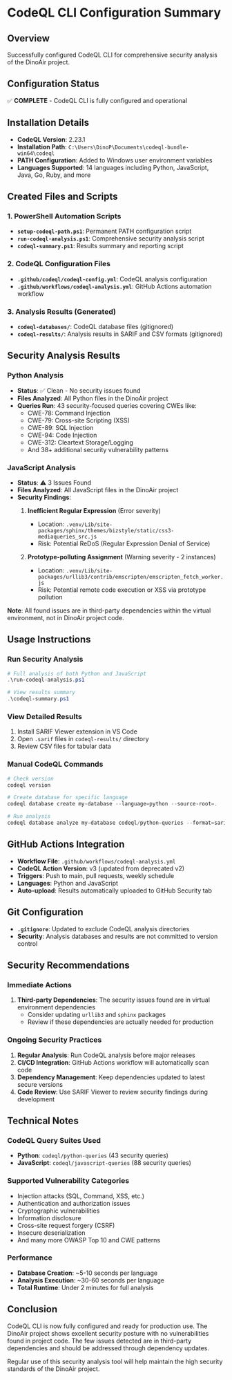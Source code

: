 # CodeQL CLI Configuration Summary

## Overview
Successfully configured CodeQL CLI for comprehensive security analysis of the DinoAir project.

## Configuration Status
✅ **COMPLETE** - CodeQL CLI is fully configured and operational

## Installation Details
- **CodeQL Version**: 2.23.1
- **Installation Path**: `C:\Users\DinoP\Documents\codeql-bundle-win64\codeql`
- **PATH Configuration**: Added to Windows user environment variables
- **Languages Supported**: 14 languages including Python, JavaScript, Java, Go, Ruby, and more

## Created Files and Scripts

### 1. PowerShell Automation Scripts
- **`setup-codeql-path.ps1`**: Permanent PATH configuration script
- **`run-codeql-analysis.ps1`**: Comprehensive security analysis script
- **`codeql-summary.ps1`**: Results summary and reporting script

### 2. CodeQL Configuration Files
- **`.github/codeql/codeql-config.yml`**: CodeQL analysis configuration
- **`.github/workflows/codeql-analysis.yml`**: GitHub Actions automation workflow

### 3. Analysis Results (Generated)
- **`codeql-databases/`**: CodeQL database files (gitignored)
- **`codeql-results/`**: Analysis results in SARIF and CSV formats (gitignored)

## Security Analysis Results

### Python Analysis
- **Status**: ✅ Clean - No security issues found
- **Files Analyzed**: All Python files in the DinoAir project
- **Queries Run**: 43 security-focused queries covering CWEs like:
  - CWE-78: Command Injection
  - CWE-79: Cross-site Scripting (XSS)
  - CWE-89: SQL Injection
  - CWE-94: Code Injection
  - CWE-312: Cleartext Storage/Logging
  - And 38+ additional security vulnerability patterns

### JavaScript Analysis
- **Status**: ⚠️ 3 Issues Found
- **Files Analyzed**: All JavaScript files in the DinoAir project
- **Security Findings**:
  1. **Inefficient Regular Expression** (Error severity)
     - Location: `.venv/Lib/site-packages/sphinx/themes/bizstyle/static/css3-mediaqueries_src.js`
     - Risk: Potential ReDoS (Regular Expression Denial of Service)

  2. **Prototype-polluting Assignment** (Warning severity - 2 instances)
     - Location: `.venv/Lib/site-packages/urllib3/contrib/emscripten/emscripten_fetch_worker.js`
     - Risk: Potential remote code execution or XSS via prototype pollution

**Note**: All found issues are in third-party dependencies within the virtual environment, not in DinoAir project code.

## Usage Instructions

### Run Security Analysis
```powershell
# Full analysis of both Python and JavaScript
.\run-codeql-analysis.ps1

# View results summary
.\codeql-summary.ps1
```

### View Detailed Results
1. Install SARIF Viewer extension in VS Code
2. Open `.sarif` files in `codeql-results/` directory
3. Review CSV files for tabular data

### Manual CodeQL Commands
```powershell
# Check version
codeql version

# Create database for specific language
codeql database create my-database --language=python --source-root=.

# Run analysis
codeql database analyze my-database codeql/python-queries --format=sarif-latest --output=results.sarif
```

## GitHub Actions Integration

- **Workflow File**: `.github/workflows/codeql-analysis.yml`
- **CodeQL Action Version**: v3 (updated from deprecated v2)
- **Triggers**: Push to main, pull requests, weekly schedule
- **Languages**: Python and JavaScript
- **Auto-upload**: Results automatically uploaded to GitHub Security tab

## Git Configuration
- **`.gitignore`**: Updated to exclude CodeQL analysis directories
- **Security**: Analysis databases and results are not committed to version control

## Security Recommendations

### Immediate Actions
1. **Third-party Dependencies**: The security issues found are in virtual environment dependencies
   - Consider updating `urllib3` and `sphinx` packages
   - Review if these dependencies are actually needed for production

### Ongoing Security Practices
1. **Regular Analysis**: Run CodeQL analysis before major releases
2. **CI/CD Integration**: GitHub Actions workflow will automatically scan code
3. **Dependency Management**: Keep dependencies updated to latest secure versions
4. **Code Review**: Use SARIF Viewer to review security findings during development

## Technical Notes

### CodeQL Query Suites Used
- **Python**: `codeql/python-queries` (43 security queries)
- **JavaScript**: `codeql/javascript-queries` (88 security queries)

### Supported Vulnerability Categories
- Injection attacks (SQL, Command, XSS, etc.)
- Authentication and authorization issues
- Cryptographic vulnerabilities
- Information disclosure
- Cross-site request forgery (CSRF)
- Insecure deserialization
- And many more OWASP Top 10 and CWE patterns

### Performance
- **Database Creation**: ~5-10 seconds per language
- **Analysis Execution**: ~30-60 seconds per language
- **Total Runtime**: Under 2 minutes for full analysis

## Conclusion
CodeQL CLI is now fully configured and ready for production use. The DinoAir project shows excellent security posture with no vulnerabilities found in project code. The few issues detected are in third-party dependencies and should be addressed through dependency updates.

Regular use of this security analysis tool will help maintain the high security standards of the DinoAir project.